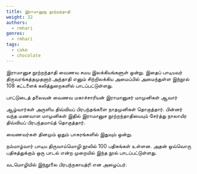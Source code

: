 ```yaml
---
title: இராமானுஜ நூற்றந்தாதி
weight: 32
authors:
  - rmhari
genres:
  - rmhari 
tags:
  - cake
  - chocolate
---
```


இராமானுச நூற்றந்தாதி வைணவ சமய இலக்கியங்களுள் ஒன்று. இதைப் பாடியவர் திருவரங்கத்தமுதனார்.அந்தாதி எனும் சிற்றிலக்கிய அமைப்பில் அமைந்துள்ள இந்நூல் 108 கட்டளைக் கலித்துறைகளில் பாடப்பட்டுள்ளது.

பாட்டுடைத் தலைவன் வைணவ மகாச்சாரியன் இராமானுசர் மாமுனிகள் ஆவார்

ஆழ்வார்கள் அருளிய திவ்வியப் பிரபந்தங்களை நாதமுனிகள் தொகுத்தார். பின்னர் வந்த மணவாள மாமுனிகள் இதில் இராமானுச நூற்றந்தாதியையும் சேர்த்து நாலாயிர திவ்வியப் பிரபந்தமாய்த் தொகுத்தார்.

வைணவர்கள் தினமும் ஓதும் பாசுரங்களில் இதுவும் ஒன்று.

நம்மாழ்வார் பாடிய திருவாய்மொழி நூலில் 100 பதிகங்கள் உள்ளன. அதன் ஒவ்வொரு பதிகத்துக்கும் ஒரு பாடல் என்ற முறையில் இந்த நூல் பாடப்பட்டுள்ளது.

வடமொழியில் இந்நூலை பிரபந்நகாயத்ரி என அழைப்பர்.